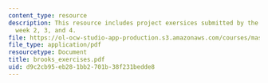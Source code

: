 ```yaml
---
content_type: resource
description: This resource includes project exersices submitted by the student in
  week 2, 3, and 4.
file: https://ol-ocw-studio-app-production.s3.amazonaws.com/courses/mas-965-relational-machines-spring-2005/d9c2cb95eb281bb2701b38f231bedde8_brooks_exercises.pdf
file_type: application/pdf
resourcetype: Document
title: brooks_exercises.pdf
uid: d9c2cb95-eb28-1bb2-701b-38f231bedde8
---
```

